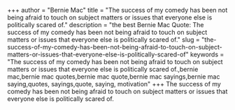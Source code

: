 +++
author = "Bernie Mac"
title = "The success of my comedy has been not being afraid to touch on subject matters or issues that everyone else is politically scared of."
description = "the best Bernie Mac Quote: The success of my comedy has been not being afraid to touch on subject matters or issues that everyone else is politically scared of."
slug = "the-success-of-my-comedy-has-been-not-being-afraid-to-touch-on-subject-matters-or-issues-that-everyone-else-is-politically-scared-of"
keywords = "The success of my comedy has been not being afraid to touch on subject matters or issues that everyone else is politically scared of.,bernie mac,bernie mac quotes,bernie mac quote,bernie mac sayings,bernie mac saying,quotes, sayings,quote, saying, motivation"
+++
The success of my comedy has been not being afraid to touch on subject matters or issues that everyone else is politically scared of.
